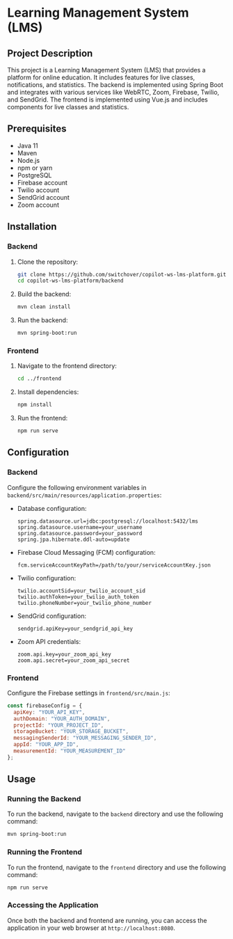# Learning Management System (LMS)

## Project Description

This project is a Learning Management System (LMS) that provides a platform for online education. It includes features for live classes, notifications, and statistics. The backend is implemented using Spring Boot and integrates with various services like WebRTC, Zoom, Firebase, Twilio, and SendGrid. The frontend is implemented using Vue.js and includes components for live classes and statistics.

## Prerequisites

- Java 11
- Maven
- Node.js
- npm or yarn
- PostgreSQL
- Firebase account
- Twilio account
- SendGrid account
- Zoom account

## Installation

### Backend

1. Clone the repository:
   ```bash
   git clone https://github.com/switchover/copilot-ws-lms-platform.git
   cd copilot-ws-lms-platform/backend
   ```

2. Build the backend:
   ```bash
   mvn clean install
   ```

3. Run the backend:
   ```bash
   mvn spring-boot:run
   ```

### Frontend

1. Navigate to the frontend directory:
   ```bash
   cd ../frontend
   ```

2. Install dependencies:
   ```bash
   npm install
   ```

3. Run the frontend:
   ```bash
   npm run serve
   ```

## Configuration

### Backend

Configure the following environment variables in `backend/src/main/resources/application.properties`:

- Database configuration:
  ```properties
  spring.datasource.url=jdbc:postgresql://localhost:5432/lms
  spring.datasource.username=your_username
  spring.datasource.password=your_password
  spring.jpa.hibernate.ddl-auto=update
  ```

- Firebase Cloud Messaging (FCM) configuration:
  ```properties
  fcm.serviceAccountKeyPath=/path/to/your/serviceAccountKey.json
  ```

- Twilio configuration:
  ```properties
  twilio.accountSid=your_twilio_account_sid
  twilio.authToken=your_twilio_auth_token
  twilio.phoneNumber=your_twilio_phone_number
  ```

- SendGrid configuration:
  ```properties
  sendgrid.apiKey=your_sendgrid_api_key
  ```

- Zoom API credentials:
  ```properties
  zoom.api.key=your_zoom_api_key
  zoom.api.secret=your_zoom_api_secret
  ```

### Frontend

Configure the Firebase settings in `frontend/src/main.js`:
```javascript
const firebaseConfig = {
  apiKey: "YOUR_API_KEY",
  authDomain: "YOUR_AUTH_DOMAIN",
  projectId: "YOUR_PROJECT_ID",
  storageBucket: "YOUR_STORAGE_BUCKET",
  messagingSenderId: "YOUR_MESSAGING_SENDER_ID",
  appId: "YOUR_APP_ID",
  measurementId: "YOUR_MEASUREMENT_ID"
};
```

## Usage

### Running the Backend

To run the backend, navigate to the `backend` directory and use the following command:
```bash
mvn spring-boot:run
```

### Running the Frontend

To run the frontend, navigate to the `frontend` directory and use the following command:
```bash
npm run serve
```

### Accessing the Application

Once both the backend and frontend are running, you can access the application in your web browser at `http://localhost:8080`.
